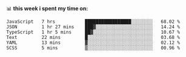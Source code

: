 📊 **this week i spent my time on:**
<!--START_SECTION:waka-->

```text
JavaScript   7 hrs           █████████████████░░░░░░░░   68.02 %
JSON         1 hr 27 mins    ███▓░░░░░░░░░░░░░░░░░░░░░   14.24 %
TypeScript   1 hr 5 mins     ██▓░░░░░░░░░░░░░░░░░░░░░░   10.67 %
Text         22 mins         █░░░░░░░░░░░░░░░░░░░░░░░░   03.68 %
YAML         13 mins         ▓░░░░░░░░░░░░░░░░░░░░░░░░   02.12 %
SCSS         5 mins          ▒░░░░░░░░░░░░░░░░░░░░░░░░   00.96 %
```

<!--END_SECTION:waka-->
